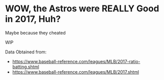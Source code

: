 # WOW, the Astros were REALLY Good in 2017, Huh?
 Maybe because they cheated
 
 WIP
 
 Data Obtained from:
 - https://www.baseball-reference.com/leagues/MLB/2017-ratio-batting.shtml
 - https://www.baseball-reference.com/leagues/MLB/2017.shtml
